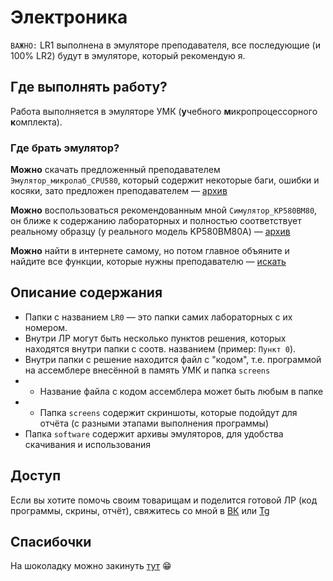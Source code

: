 # Электроника
<code>ВАЖНО:</code> LR1 выполнена в эмуляторе преподавателя, все последующие (и 100% LR2) будут в эмуляторе, который рекомендую я.

## Где выполнять работу?
Работа выполняется в эмуляторе УМК (**у**чебного **м**икропроцессорного **к**омплекта).

### Где брать эмулятор?
**Можно** скачать предложенный преподавателем <code>Эмулятор_микролаб_CPU580</code>, который содержит некоторые баги, ошибки и косяки, зато предложен преподавателем — [архив](software/Эмулятор_микролаб_CPU580.rar)

**Можно** воспользоваться рекомендованным мной <code>Симулятор_KP580BM80</code>, он ближе к содержанию лабораторных и полностью соответствует реальному образцу (у реального модель KP580BM80A) — [архив](software/Симулятор_КР580ВМ80.rar)

**Можно** найти в интернете самому, но потом главное объяните и найдите все функции, которые нужны преподавателю — [искать](https://ya.ru/)

## Описание содержания
* Папки с названием <code>LR0</code> — это папки самих лабораторных с их номером. 
* Внутри ЛР могут быть несколько пунктов решения, которых находятся внутри папки с соотв. названием (пример: <code>Пункт 0</code>).
* Внутри папки с решение находится файл с "кодом", т.е. программой на ассемблере внесённой в память УМК и папка <code>screens</code>
* * Название файла с кодом ассемблера может быть любым в папке
* * Папка <code>screens</code> содержит скриншоты, которые подойдут для отчёта (с разными этапами выполнения программы)
* Папка <code>software</code> содержит архивы эмуляторов, для удобства скачивания и использования

## Доступ
Если вы хотите помочь своим товарищам и поделится готовой ЛР (код программы, скрины, отчёт), свяжитесь со мной в [ВК](https://vk.me/pe4enkas) или [Tg](https://t.me/ermakcw)

## Спасибочки
На шоколадку можно закинуть [тут](https://yoomoney.ru/to/410017038478230) 😁